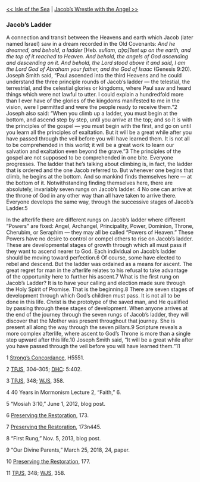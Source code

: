 [<< Isle of the Sea](Isle%20of%20the%20Sea.md)  |  [Jacob’s Wrestle with the Angel >>](Jacob’s%20Wrestle%20with%20the%20Angel.md)

### Jacob’s Ladder
A connection and transit between the Heavens and earth which Jacob (later named Israel) saw in a dream recorded in the Old Covenants: *And he dreamed, and behold, a ladder* [Heb. *sullam, *סֻלָּם]1*set up on the earth, and the top of it reached to Heaven. And behold, the angels of God ascending and descending on it. And behold, the Lord stood above it and said, I am the Lord God of Abraham your father, and the God of Isaac* (Genesis 9:20). Joseph Smith said, “Paul ascended into the third Heavens and he could understand the three principle rounds of Jacob’s ladder — the telestial, the terrestrial, and the celestial glories or kingdoms, where Paul saw and heard things which were not lawful to utter. I could explain a hundredfold more than I ever have of the glories of the kingdoms manifested to me in the vision, were I permitted and were the people ready to receive them.”2 Joseph also said: “When you climb up a ladder, you must begin at the bottom, and ascend step by step, until you arrive at the top; and so it is with the principles of the gospel — you must begin with the first, and go on until you learn all the principles of exaltation. But it will be a great while after you have passed through the veil before you will have learned them. It is not all to be comprehended in this world; it will be a great work to learn our salvation and exaltation even beyond the grave.”3 The principles of the gospel are not supposed to be comprehended in one bite. Everyone progresses. The ladder that he’s talking about climbing is, in fact, the ladder that is ordered and the one Jacob referred to. But whenever one begins that climb, he begins at the bottom. And so mankind finds themselves here — at the bottom of it. Notwithstanding finding themselves here, there are absolutely, invariably seven rungs on Jacob’s ladder. 4 No one can arrive at the throne of God in any other way than all have taken to arrive there. Everyone develops the same way, through the successive stages of Jacob’s Ladder.5

In the afterlife there are different rungs on Jacob’s ladder where different “Powers” are fixed: Angel, Archangel, Principality, Power, Dominion, Throne, Cherubim, or Seraphim — they may all be called “Powers of Heaven.” These Powers have no desire to control or compel others to rise on Jacob’s ladder. These are developmental stages of growth through which all must pass if they want to ascend nearer to God. Each individual on Jacob’s ladder should be moving toward perfection.6 Of course, some have elected to rebel and descend. But the ladder was ordained as a means for ascent. The great regret for man in the afterlife relates to his refusal to take advantage of the opportunity here to further his ascent.7 What is the first rung on Jacob’s Ladder? It is to have your calling and election made sure through the Holy Spirit of Promise. That is the beginning.8 There are seven stages of development through which God’s children must pass. It is not all to be done in this life. Christ is the prototype of the saved man, and He qualified by passing through these stages of development. When anyone arrives at the end of the journey through the seven rungs of Jacob’s ladder, they will discover that the Mother was present throughout that journey. She is present all along the way through the seven pillars.9 Scripture reveals a more complex afterlife, where ascent to God’s Throne is more than a single step upward after this life.10 Joseph Smith said, “It will be a great while after you have passed through the veil before you will have learned them.”11



1
[Strong’s Concordance](#), H5551.


2
[TPJS](#), 304–305; [DHC](#): 5:402.


3
[TPJS](#), 348; [WJS](#), 358.


4 40 Years in Mormonism Lecture 2, “Faith,” 6.


5 “Mosiah 3:10,” June 1, 2012, blog post.


6
[Preserving the Restoration](#), 173.


7
[Preserving the Restoration](#), 173n445.


8 “First Rung,” Nov. 5, 2013, blog post.


9 “Our Divine Parents,” March 25, 2018, 24, paper.


10
[Preserving the Restoration](#), 177.


11
[TPJS](#), 348; [WJS](#), 358.